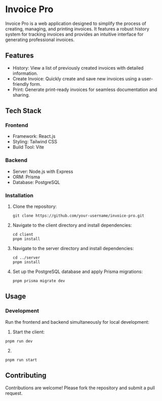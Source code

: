 # Invoice Pro

Invoice Pro is a web application designed to simplify the process of creating, managing, and printing invoices. It features a robust history system for tracking invoices and provides an intuitive interface for generating professional invoices.

## Features

- History: View a list of previously created invoices with detailed information.
- Create Invoice: Quickly create and save new invoices using a user-friendly form.
- Print: Generate print-ready invoices for seamless documentation and sharing.

## Tech Stack
### Frontend

- Framework: React.js
- Styling: Tailwind CSS
- Build Tool: Vite

### Backend
- Server: Node.js with Express
- ORM: Prisma
- Database: PostgreSQL

### Installation

1. Clone the repository:
   ```
   git clone https://github.com/your-username/invoice-pro.git
   ```
2. Navigate to the client directory and install dependencies:
   ```
   cd client
   pnpm install
   ```
3. Navigate to the server directory and install dependencies:
   ```
   cd ../server
   pnpm install
   ```
4. Set up the PostgreSQL database and apply Prisma migrations:
   ```
   pnpm prisma migrate dev
   ```

## Usage
### Development

Run the frontend and backend simultaneously for local development:
1. Start the client:
```
pnpm run dev
```
2. 
```
pnpm run start
```

## Contributing
Contributions are welcome! Please fork the repository and submit a pull request.
